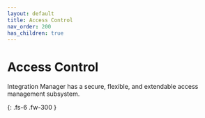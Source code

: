 ```yaml
---
layout: default
title: Access Control
nav_order: 200
has_children: true
---
```

# Access Control

Integration Manager has a secure, flexible, and extendable access management subsystem.

{: .fs-6 .fw-300 }